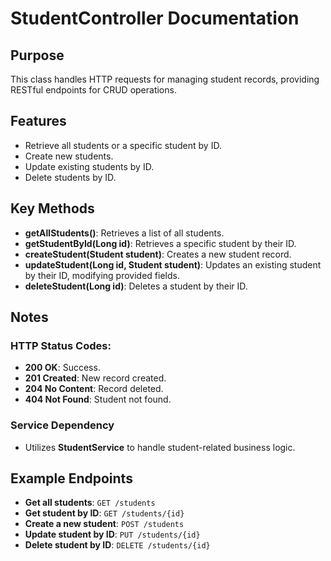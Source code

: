 # StudentController Documentation

## Purpose

This class handles HTTP requests for managing student records, providing RESTful endpoints for CRUD operations.

## Features

- Retrieve all students or a specific student by ID.
- Create new students.
- Update existing students by ID.
- Delete students by ID.

## Key Methods

- **getAllStudents()**: Retrieves a list of all students.
- **getStudentById(Long id)**: Retrieves a specific student by their ID.
- **createStudent(Student student)**: Creates a new student record.
- **updateStudent(Long id, Student student)**: Updates an existing student by their ID, modifying provided fields.
- **deleteStudent(Long id)**: Deletes a student by their ID.

## Notes

### HTTP Status Codes:

- **200 OK**: Success.
- **201 Created**: New record created.
- **204 No Content**: Record deleted.
- **404 Not Found**: Student not found.

### Service Dependency

- Utilizes **StudentService** to handle student-related business logic.

## Example Endpoints

- **Get all students**: `GET /students`
- **Get student by ID**: `GET /students/{id}`
- **Create a new student**: `POST /students`
- **Update student by ID**: `PUT /students/{id}`
- **Delete student by ID**: `DELETE /students/{id}`